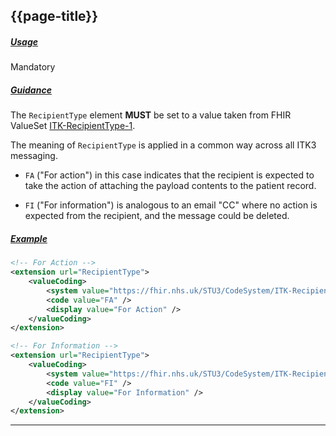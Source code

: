 ## {{page-title}}

<h5><ins>Usage</ins></h5>

<span class="mro-circle mandatory" title="Mandatory"></span> Mandatory


<h5><ins>Guidance</ins></h5>

The `RecipientType` element **MUST** be set to a value taken from FHIR ValueSet [ITK-RecipientType-1](https://fhir.nhs.uk/STU3/CodeSystem/ITK-RecipientType-1).

The meaning of `RecipientType` is applied in a common way across all ITK3 messaging. 

- `FA` ("For action") in this case indicates that the recipient is expected to take the action of attaching the payload contents to the patient record. 

- `FI` ("For information") is analogous to an email "CC" where no action is expected from the recipient, and the message could be deleted.

<h5><ins>Example</ins></h5>

```xml
<!-- For Action -->
<extension url="RecipientType">
    <valueCoding>
        <system value="https://fhir.nhs.uk/STU3/CodeSystem/ITK-RecipientType-1" />
        <code value="FA" />
        <display value="For Action" />
    </valueCoding>
</extension>

<!-- For Information -->
<extension url="RecipientType">
    <valueCoding>
        <system value="https://fhir.nhs.uk/STU3/CodeSystem/ITK-RecipientType-1" />
        <code value="FI" />
        <display value="For Information" />
    </valueCoding>
</extension>
```

---